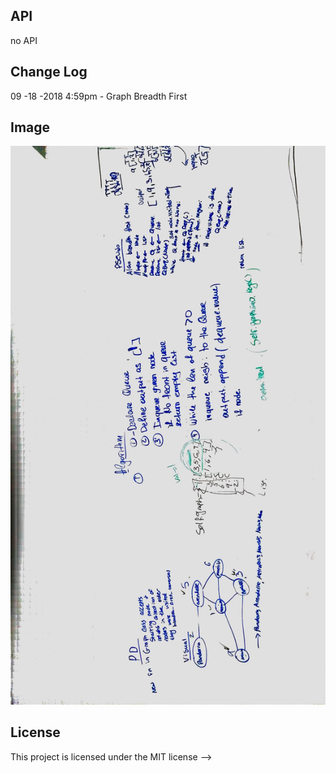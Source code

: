 ## API
no API

## Change Log

09 -18 -2018 4:59pm - Graph Breadth First


## Image
![alt text](https://github.com/RomikGood/data-structures-and-algorithms/blob/master/data_structures/breadth_first_graph/graph_breadth_first.jpg)

## License
This project is licensed under the MIT license
-->